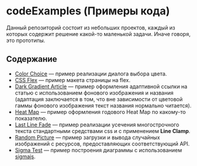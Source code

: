 # codeExamples (Примеры кода)

Данный репозиторий состоит из небольших проектов, каждый из которых содержит решение какой-то маленькой задачи. Иначе говоря, это прототипы.

## Содержание

-   [Color Choice](https://github.com/tougaj/codeExamples/tree/main/colorChoice) &mdash; пример реализации диалога выбора цвета.
-   [CSS Flex](https://github.com/tougaj/codeExamples/tree/main/cssFlex) &mdash; пример макета страницы на flex.
-   [Dark Gradient Article](https://github.com/tougaj/codeExamples/tree/main/darkGradientArticle) &mdash; пример оформления адаптивной ссылки на статью с использованием фонового изображения и названия (адаптация заключается в том, что вне зависимости от цветовой гаммы фонового изображения текст названия нормально читается).
-   [Heat Map](https://github.com/tougaj/codeExamples/tree/main/heatMap) &mdash; пример оформления годового Heat Map по какому-то показателю.
-   [Last Line Fade](https://github.com/tougaj/codeExamples/tree/main/lastLineFade) &mdash; пример реализации усечения многострочного текста стандартными средствами css и с применением **Line Clamp**.
-   [Random Picture](https://github.com/tougaj/codeExamples/tree/main/randomPicture) &mdash; пример загрузки и вывода случайных изображений с ресурсов, предоставляющих соответствующий API.
-   [Sigma Test](https://github.com/tougaj/codeExamples/tree/main/sigma_test) &mdash; пример построения диаграммы с использованием [sigmajs](http://sigmajs.org/).

